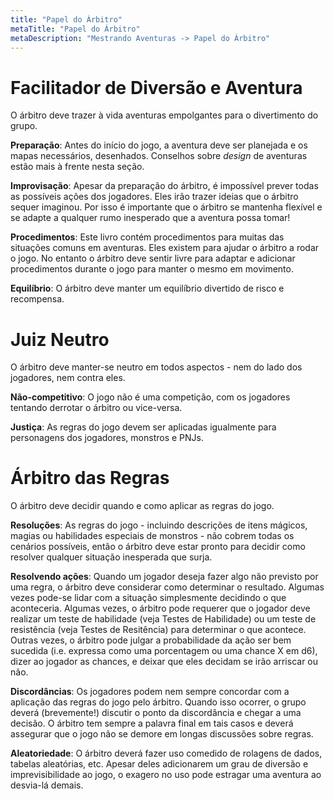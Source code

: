```yaml
---
title: "Papel do Árbitro"
metaTitle: "Papel do Árbitro"
metaDescription: "Mestrando Aventuras -> Papel do Árbitro"
---
```


# Facilitador de Diversão e Aventura
O árbitro deve trazer à vida aventuras empolgantes para o divertimento do grupo.

**Preparação**: Antes do início do jogo, a aventura deve ser planejada e os mapas necessários, desenhados. Conselhos sobre _design_ de aventuras estão mais à frente nesta seção.

**Improvisação**: Apesar da preparação do árbitro, é impossível prever todas as possíveis ações dos jogadores. Eles irão trazer ideias que o árbitro sequer imaginou. Por isso é importante que o árbitro se mantenha flexível e se adapte a qualquer rumo inesperado que a aventura possa tomar!

**Procedimentos**: Este livro contém procedimentos para muitas das situações comuns em aventuras. Eles existem para ajudar o árbitro a rodar o jogo. No entanto o árbitro deve sentir livre para adaptar e adicionar procedimentos durante o jogo para manter o mesmo em movimento.

**Equilíbrio**: O árbitro deve manter um equilíbrio divertido de risco e recompensa.

# Juiz Neutro
O árbitro deve manter-se neutro em todos aspectos - nem do lado dos jogadores, nem contra eles.

**Não-competitivo**: O jogo não é uma competição, com os jogadores tentando derrotar o árbitro ou vice-versa.

**Justiça**: As regras do jogo devem ser aplicadas igualmente para personagens dos jogadores, monstros e PNJs.

# Árbitro das Regras
O árbitro deve decidir quando e como aplicar as regras do jogo.

**Resoluções**: As regras do jogo - incluindo descrições de itens mágicos, magias ou habilidades especiais de monstros - não cobrem todas os cenários possíveis, então o árbitro deve estar pronto para decidir como resolver qualquer situação inesperada que surja.

**Resolvendo ações**: Quando um jogador deseja fazer algo não previsto por uma regra, o árbitro deve considerar como determinar o resultado. Algumas vezes pode-se lidar com a situação simplesmente decidindo o que aconteceria. Algumas vezes, o árbitro pode requerer que o jogador deve realizar um teste de habilidade (veja Testes de Habilidade) ou um teste de resistência (veja Testes de Resitência) para determinar o que acontece. Outras vezes, o árbitro pode julgar a probabilidade da ação ser bem sucedida (i.e. expressa como uma porcentagem ou uma chance X em d6), dizer ao jogador as chances, e deixar que eles decidam se irão arriscar ou não.

**Discordâncias**: Os jogadores podem nem sempre concordar com a aplicação das regras do jogo pelo árbitro. Quando isso ocorrer, o grupo deverá (brevemente!) discutir o ponto da discordância e chegar a uma decisão. O árbitro tem sempre a palavra final em tais casos e deverá assegurar que o jogo não se demore em longas discussões sobre regras.

**Aleatoriedade**: O árbitro deverá fazer uso comedido de rolagens de dados, tabelas aleatórias, etc. Apesar deles adicionarem um grau de diversão e imprevisibilidade ao jogo, o exagero no uso pode estragar uma aventura ao desvia-lá demais.
